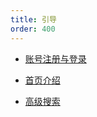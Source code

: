 ```yaml
---
title: 引导
order: 400
---
```


* [账号注册与登录](login.md)

* [首页介绍](main.md)

* [高级搜索](advanced-search.md)
  
